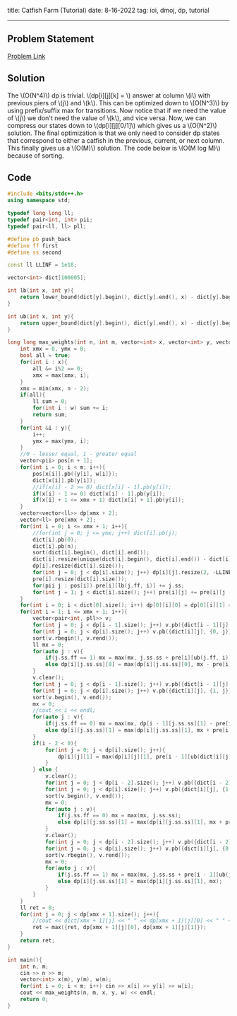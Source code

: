 title: Catfish Farm (Tutorial)
date: 8-16-2022
tag: ioi, dmoj, dp, tutorial

---

## Problem Statement

[Problem Link](https://dmoj.ca/problem/ioi22p1)

## Solution

The \\(O(N^4)\\) dp is trivial. \\(dp[i][j][k] = \\) answer at column \\(i\\) with previous piers of \\(j\\) and \\(k\\). This can be optimized down to \\(O(N^3)\\) by using prefix/suffix max for transitions. Now notice that if we need the value of \\(j\\) we don't need the value of \\(k\\), and vice versa. Now, we can compress our states down to \\(dp[i][j][0/1]\\) which gives us a \\(O(N^2)\\) solution. The final optimization is that we only need to consider dp states that correspond to either a catfish in the previous, current, or next column. This finally gives us a \\(O(M)\\) solution. The code below is \\(O(M log M)\\) because of sorting.

## Code

```c++
#include <bits/stdc++.h>
using namespace std;

typedef long long ll;
typedef pair<int, int> pii;
typedef pair<ll, ll> pll;

#define pb push_back
#define ff first
#define ss second

const ll LLINF = 1e18;

vector<int> dict[100005];

int lb(int x, int y){
    return lower_bound(dict[y].begin(), dict[y].end(), x) - dict[y].begin();
}

int ub(int x, int y){
    return upper_bound(dict[y].begin(), dict[y].end(), x) - dict[y].begin() - 1;
}

long long max_weights(int n, int m, vector<int> x, vector<int> y, vector<int> w){
    int xmx = 0, ymx = 0;
    bool all = true;
    for(int i : x){
        all &= i%2 == 0;
        xmx = max(xmx, i);
    }
    xmx = min(xmx, n - 2);
    if(all){
        ll sum = 0;
        for(int i : w) sum += i;
        return sum;
    }
    for(int &i : y){
        i++;
        ymx = max(ymx, i);
    }
    //0 - lesser equal, 1 - greater equal
    vector<pii> pos[n + 1];
    for(int i = 0; i < m; i++){
        pos[x[i]].pb({y[i], w[i]});
        dict[x[i]].pb(y[i]);
        //if(x[i] - 2 >= 0) dict[x[i] - 1].pb(y[i]);
        if(x[i] - 1 >= 0) dict[x[i] - 1].pb(y[i]);
        if(x[i] + 1 <= xmx + 1) dict[x[i] + 1].pb(y[i]);
    }
    vector<vector<ll>> dp[xmx + 2];
    vector<ll> pre[xmx + 2];
    for(int i = 0; i <= xmx + 1; i++){
        //for(int j = 0; j <= ymx; j++) dict[i].pb(j);
        dict[i].pb(0);
        dict[i].pb(n);
        sort(dict[i].begin(), dict[i].end());
        dict[i].resize(unique(dict[i].begin(), dict[i].end()) - dict[i].begin());
        dp[i].resize(dict[i].size());
        for(int j = 0; j < dp[i].size(); j++) dp[i][j].resize(2, -LLINF);
        pre[i].resize(dict[i].size());
        for(pii j : pos[i]) pre[i][lb(j.ff, i)] += j.ss;
        for(int j = 1; j < dict[i].size(); j++) pre[i][j] += pre[i][j - 1];
    }
    for(int i = 0; i < dict[0].size(); i++) dp[0][i][0] = dp[0][i][1] = 0;
    for(int i = 1; i <= xmx + 1; i++){
        vector<pair<int, pll>> v;
        for(int j = 0; j < dp[i - 1].size(); j++) v.pb({dict[i - 1][j], {1, max(dp[i - 1][j][0], dp[i - 1][j][1])}});
        for(int j = 0; j < dp[i].size(); j++) v.pb({dict[i][j], {0, j}});
        sort(v.rbegin(), v.rend());
        ll mx = 0;
        for(auto j : v){
            if(j.ss.ff == 1) mx = max(mx, j.ss.ss + pre[i][ub(j.ff, i)]);
            else dp[i][j.ss.ss][0] = max(dp[i][j.ss.ss][0], mx - pre[i][j.ss.ss]);
        }
        v.clear();
        for(int j = 0; j < dp[i - 1].size(); j++) v.pb({dict[i - 1][j], {0, j}});
        for(int j = 0; j < dp[i].size(); j++) v.pb({dict[i][j], {1, j}});
        sort(v.begin(), v.end());
        mx = 0;
        //cout << i << endl;
        for(auto j : v){
            if(j.ss.ff == 0) mx = max(mx, dp[i - 1][j.ss.ss][1] - pre[i - 1][j.ss.ss]);
            else dp[i][j.ss.ss][1] = max(dp[i][j.ss.ss][1], mx + pre[i - 1][ub(j.ff, i - 1)]);
        }
        if(i - 2 < 0){
            for(int j = 0; j < dp[i].size(); j++){
                dp[i][j][1] = max(dp[i][j][1], pre[i - 1][ub(dict[i][j], i - 1)]);
            }
        } else {
            v.clear();
            for(int j = 0; j < dp[i - 2].size(); j++) v.pb({dict[i - 2][j], {0, max(dp[i - 2][j][0], dp[i - 2][j][1])}});
            for(int j = 0; j < dp[i].size(); j++) v.pb({dict[i][j], {1, j}});
            sort(v.begin(), v.end());
            mx = 0;
            for(auto j : v){
                if(j.ss.ff == 0) mx = max(mx, j.ss.ss);
                else dp[i][j.ss.ss][1] = max(dp[i][j.ss.ss][1], mx + pre[i - 1][ub(j.ff, i - 1)]);
            }
            v.clear();
            for(int j = 0; j < dp[i - 2].size(); j++) v.pb({dict[i - 2][j], {1, max(dp[i - 2][j][0], dp[i - 2][j][1])}});
            for(int j = 0; j < dp[i].size(); j++) v.pb({dict[i][j], {0, j}});
            sort(v.rbegin(), v.rend());
            mx = 0;
            for(auto j : v){
                if(j.ss.ff == 1) mx = max(mx, j.ss.ss + pre[i - 1][ub(j.ff, i - 1)]);
                else dp[i][j.ss.ss][1] = max(dp[i][j.ss.ss][1], mx);
            }
        }
    }
    ll ret = 0;
    for(int j = 0; j < dp[xmx + 1].size(); j++){
        //cout << dict[xmx + 1][j] << " " << dp[xmx + 1][j][0] << " " << dp[xmx + 1][j][1] << endl;
        ret = max({ret, dp[xmx + 1][j][0], dp[xmx + 1][j][1]});
    }
    return ret;
}

int main(){
    int n, m;
    cin >> n >> m;
    vector<int> x(m), y(m), w(m);
    for(int i = 0; i < m; i++) cin >> x[i] >> y[i] >> w[i];
    cout << max_weights(n, m, x, y, w) << endl;
    return 0;
}
```